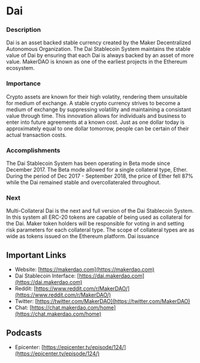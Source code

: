 # Dai

### Description

Dai is an asset backed stable currency created by the Maker Decentralized Autonomous Organization. The Dai Stablecoin System maintains the stable value of Dai by ensuring that each Dai is always backed by an asset of more value. MakerDAO is known as one of the earliest projects in the Ethereum ecosystem.

### Importance

Crypto assets are known for their high volatity, rendering them unsuitable for medium of exchange. A stable crypto currency strives to become a medium of exchange by suppressing volatility and maintaining a consistant value through time. This innovation allows for individuals and business to enter into future agreements at a known cost. Just as one dollar today is approximately equal to one dollar tomorrow, people can be certain of their actual transaction costs.

### Accomplishments

The Dai Stablecoin System has been operating in Beta mode since December 2017. The Beta mode allowed for a single collateral type, Ether. During the period of Dec 2017 - September 2018, the price of Ether fell 87% while the Dai remained stable and overcollateraled throughout.

### Next

Multi-Collateral Dai is the next and full version of the Dai Stablecoin System. In this system all ERC-20 tokens are capable of being used as collateral for the Dai. Maker token holders will be responsible for voting in and setting risk parameters for each collateral type. The scope of collateral types are as wide as tokens issued on the Ethereum platform. Dai issuance

## Important Links

* Website: [https://makerdao.com](https://makerdao.com)
* Dai Stablecoin Interface: [https://dai.makerdao.com](https://dai.makerdao.com)
* Reddit: [https://www.reddit.com/r/MakerDAO/](https://www.reddit.com/r/MakerDAO/)
* Twitter: [https://twitter.com/MakerDAO](https://twitter.com/MakerDAO)
* Chat: [https://chat.makerdao.com/home](https://chat.makerdao.com/home)

## Podcasts

* Epicenter: [https://epicenter.tv/episode/124/](https://epicenter.tv/episode/124/)

